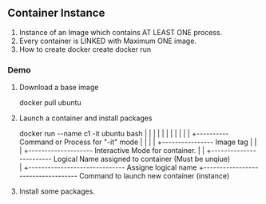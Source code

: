 ## Container Instance

1. Instance of an Image which contains AT LEAST ONE process.
2. Every container is LINKED with Maximum ONE image.
3. How to create
	docker create
	docker run

### Demo

1. Download a base image

	docker pull ubuntu

2. Launch a container and install packages

	docker run --name c1 -it ubuntu bash
	        |    |     |   |   |     |
			|    |     |   |   |     +---------- Command or Process for "-it" mode
			|    |     |   |   +---------------- Image tag
			|    |     |   +-------------------- Interactive Mode for container.
			|    |     +------------------------ Logical Name assigned to container (Must be unqiue)    
			|    +------------------------------ Assigne logical name
			+----------------------------------- Command to launch new container (instance) 

3.	Install some packages.

	
